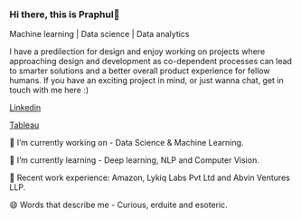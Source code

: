 ### Hi there, this is Praphul👋


Machine learning | Data science | Data analytics 

I have a predilection for design and enjoy working on projects where approaching design and development as co-dependent processes can lead to smarter solutions and a better overall product experience for fellow humans. If you have an exciting project in mind, or just wanna chat, get in touch with me here :)


[Linkedin](https://www.linkedin.com/in/praphul-k-o/)

[Tableau](https://public.tableau.com/app/profile/praphul.kenkere.omkarmurthy)

🔭 I’m currently working on - Data Science & Machine Learning.

🌱 I’m currently learning - Deep learning, NLP and Computer Vision.

👯 Recent work experience: Amazon, Lykiq Labs Pvt Ltd and Abvin Ventures LLP.

😄 Words that describe me - Curious, erduite and esoteric.
